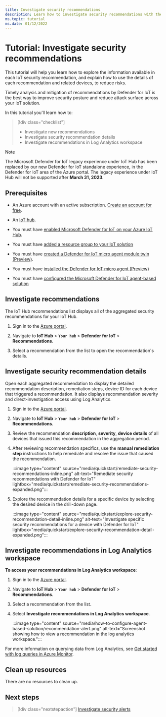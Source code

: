 ```yaml
---
title: Investigate security recommendations
description: Learn how to investigate security recommendations with the Defender for IoT.
ms.topic: tutorial
ms.date: 01/12/2022
---
```


# Tutorial: Investigate security recommendations

This tutorial will help you learn how to explore the information available in each IoT security recommendation, and explain how to use the details of each recommendation and related devices, to reduce risks.

Timely analysis and mitigation of recommendations by Defender for IoT is the best way to improve security posture and reduce attack surface across your IoT solution.

In this tutorial you'll learn how to:

> [!div class="checklist"]
> - Investigate new recommendations
> - Investigate security recommendation details
> - Investigate recommendations in Log Analytics workspace

> [!NOTE]
> The Microsoft Defender for IoT legacy experience under IoT Hub has been replaced by our new Defender for IoT standalone experience, in the Defender for IoT area of the Azure portal. The legacy experience under IoT Hub will not be supported after **March 31, 2023**.

## Prerequisites

- An Azure account with an active subscription. [Create an account for free](https://azure.microsoft.com/free/?WT.mc_id=A261C142F).

- An [IoT hub](../../iot-hub/iot-hub-create-through-portal.md).

- You must have [enabled Microsoft Defender for IoT on your Azure IoT Hub](quickstart-onboard-iot-hub.md).

- You must have [added a resource group to your IoT solution](quickstart-configure-your-solution.md)

- You must have [created a Defender for IoT micro agent module twin (Preview)](quickstart-create-micro-agent-module-twin.md).

- You must have [installed the Defender for IoT micro agent (Preview)](quickstart-standalone-agent-binary-installation.md)

- You must have [configured the Microsoft Defender for IoT agent-based solution](how-to-configure-agent-based-solution.md)

## Investigate recommendations

The IoT Hub recommendations list displays all of the aggregated security recommendations for your IoT Hub.

1. Sign in to the [Azure portal](https://portal.azure.com/).

1. Navigate to **IoT Hub** > **`Your hub`** > **Defender for IoT** > **Recommendations**.

1. Select a recommendation from the list to open the recommendation's details.

## Investigate security recommendation details

Open each aggregated recommendation to display the detailed recommendation description, remediation steps, device ID for each device that triggered a recommendation. It also displays recommendation severity and direct-investigation access using Log Analytics.

1. Sign in to the [Azure portal](https://portal.azure.com/).

1. Navigate to **IoT Hub** > **`Your hub`** > **Defender for IoT** > **Recommendations**.

1. Review the recommendation **description**, **severity**, **device details** of all devices that issued this recommendation in the aggregation period.

1. After reviewing recommendation specifics, use the **manual remediation step** instructions to help remediate and resolve the issue that caused the recommendation.

    :::image type="content" source="media/quickstart/remediate-security-recommendations-inline.png" alt-text="Remediate security recommendations with Defender for IoT" lightbox="media/quickstart/remediate-security-recommendations-expanded.png":::

1. Explore the recommendation details for a specific device by selecting the desired device in the drill-down page.

    :::image type="content" source="media/quickstart/explore-security-recommendation-detail-inline.png" alt-text="Investigate specific security recommendations for a device with Defender for IoT" lightbox="media/quickstart/explore-security-recommendation-detail-expanded.png":::

## Investigate recommendations in Log Analytics workspace

**To access your recommendations in Log Analytics workspace**:

1. Sign in to the [Azure portal](https://portal.azure.com/).

1. Navigate to **IoT Hub** > **`Your hub`** > **Defender for IoT** > **Recommendations**.

1. Select a recommendation from the list.

1. Select **Investigate recommendations in Log Analytics workspace**.

    :::image type="content" source="media/how-to-configure-agent-based-solution/recommendation-alert.png" alt-text="Screenshot showing how to view a recommendation in the log analytics workspace.":::

For more information on querying data from Log Analytics, see [Get started with log queries in Azure Monitor](../../azure-monitor/logs/get-started-queries.md).

## Clean up resources

There are no resources to clean up.

## Next steps

> [!div class="nextstepaction"]
> [Investigate security alerts](tutorial-investigate-security-alerts.md)
